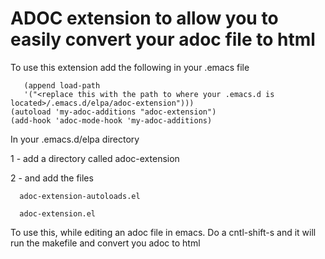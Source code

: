 # ADOC extension to allow you to easily convert your adoc file to html

To use this extension add the following in your .emacs file

```(setq load-path
   (append load-path
   '("<replace this with the path to where your .emacs.d is located>/.emacs.d/elpa/adoc-extension")))
(autoload 'my-adoc-additions "adoc-extension")
(add-hook 'adoc-mode-hook 'my-adoc-additions)
```


In your .emacs.d/elpa directory

1 - add a directory called adoc-extension

2 - and add the files

      adoc-extension-autoloads.el
      
      adoc-extension.el

To use this, while editing an adoc file in emacs.
Do a cntl-shift-s and it will run the makefile and convert you adoc to html

